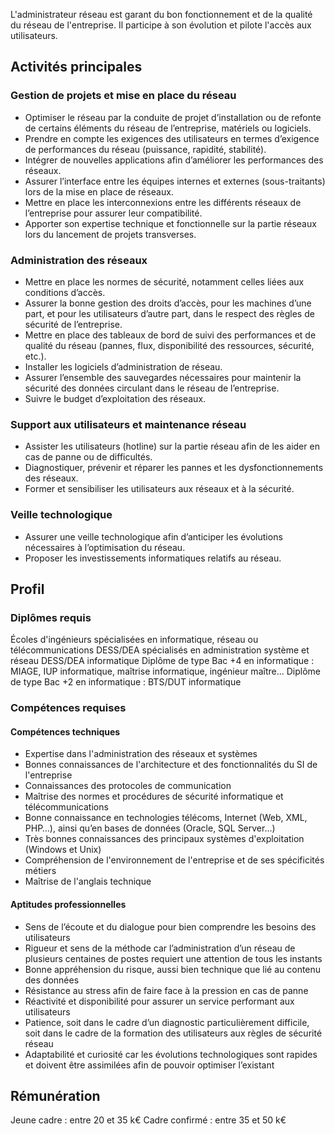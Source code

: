 L'administrateur réseau est garant du bon fonctionnement et de la qualité du réseau de l'entreprise. Il participe à son évolution et pilote l'accès aux utilisateurs.

## Activités principales 

### Gestion de projets et mise en place du réseau

- Optimiser le réseau par la conduite de projet d’installation ou de refonte de certains éléments du réseau de l’entreprise, matériels ou logiciels.
- Prendre en compte les exigences des utilisateurs en termes d’exigence de performances du réseau (puissance, rapidité, stabilité).
- Intégrer de nouvelles applications afin d’améliorer les performances des réseaux.
- Assurer l’interface entre les équipes internes et externes (sous-traitants) lors de la mise en place de réseaux.
- Mettre en place les interconnexions entre les différents réseaux de l’entreprise pour assurer leur compatibilité.
- Apporter son expertise technique et fonctionnelle sur la partie réseaux lors du lancement de projets transverses.

### Administration des réseaux

- Mettre en place les normes de sécurité, notamment celles liées aux conditions d’accès.
- Assurer la bonne gestion des droits d’accès, pour les machines d’une part, et pour les utilisateurs d’autre part, dans le respect des règles de sécurité de l’entreprise.
- Mettre en place des tableaux de bord de suivi des performances et de qualité du réseau (pannes, flux, disponibilité des ressources, sécurité, etc.).
- Installer les logiciels d’administration de réseau.
- Assurer l’ensemble des sauvegardes nécessaires pour maintenir la sécurité des données circulant dans le réseau de l’entreprise.
- Suivre le budget d’exploitation des réseaux.

### Support aux utilisateurs et maintenance réseau

- Assister les utilisateurs (hotline) sur la partie réseau afin de les aider en cas de panne ou de difficultés.
- Diagnostiquer, prévenir et réparer les pannes et les dysfonctionnements des réseaux.
- Former et sensibiliser les utilisateurs aux réseaux et à la sécurité.

### Veille technologique

- Assurer une veille technologique afin d’anticiper les évolutions nécessaires à l’optimisation du réseau.
- Proposer les investissements informatiques relatifs au réseau.

## Profil

### Diplômes requis 

Écoles d'ingénieurs spécialisées en informatique, réseau ou télécommunications
DESS/DEA spécialisés en administration système et réseau
DESS/DEA informatique
Diplôme de type Bac +4 en informatique : MIAGE, IUP informatique, maîtrise informatique, ingénieur maître...
Diplôme de type Bac +2 en informatique : BTS/DUT informatique

### Compétences requises

#### Compétences techniques

- Expertise dans l'administration des réseaux et systèmes
- Bonnes connaissances de l'architecture et des fonctionnalités du SI de l'entreprise
- Connaissances des protocoles de communication
- Maîtrise des normes et procédures de sécurité informatique et télécommunications
- Bonne connaissance en technologies télécoms, Internet (Web, XML, PHP…), ainsi qu’en bases de données (Oracle, SQL Server...)
- Très bonnes connaissances des principaux systèmes d'exploitation (Windows et Unix)
- Compréhension de l'environnement de l'entreprise et de ses spécificités métiers
- Maîtrise de l'anglais technique

#### Aptitudes professionnelles 

- Sens de l’écoute et du dialogue pour bien comprendre les besoins des utilisateurs
- Rigueur et sens de la méthode car l’administration d’un réseau de plusieurs centaines de postes requiert une attention de tous les instants
- Bonne appréhension du risque, aussi bien technique que lié au contenu des données
- Résistance au stress afin de faire face à la pression en cas de panne
- Réactivité et disponibilité pour assurer un service performant aux utilisateurs
- Patience, soit dans le cadre d’un diagnostic particulièrement difficile, soit dans le cadre de la formation des utilisateurs aux règles de sécurité réseau
- Adaptabilité et curiosité car les évolutions technologiques sont rapides et doivent être assimilées afin de pouvoir optimiser l’existant

## Rémunération

Jeune cadre : entre 20 et 35 k€
Cadre confirmé : entre 35 et 50 k€
